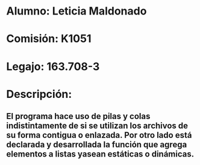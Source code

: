 # Alumno: Leticia Maldonado
# Comisión: K1051
# Legajo: 163.708-3
# Descripción:
## El programa hace uso de pilas y colas indistintamente de si se utilizan los archivos de su forma contigua o enlazada. Por otro lado está declarada y desarrollada la función que agrega elementos a listas yasean estáticas o dinámicas. 
